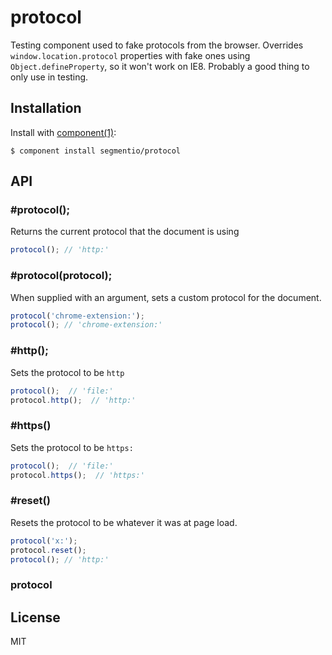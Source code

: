 
# protocol

  Testing component used to fake protocols from the browser. Overrides `window.location.protocol` properties with fake ones using `Object.defineProperty`, so it won't work on IE8. Probably a good thing to only use in testing.

## Installation

  Install with [component(1)](http://component.io):

    $ component install segmentio/protocol

## API

### #protocol();

  Returns the current protocol that the document is using

  ```js
  protocol(); // 'http:'
  ```

### #protocol(protocol);

  When supplied with an argument, sets a custom protocol for the document.

  ```js
  protocol('chrome-extension:');
  protocol(); // 'chrome-extension:'
  ```

### #http();

  Sets the protocol to be `http`

  ```js
  protocol();  // 'file:'
  protocol.http();  // 'http:'
  ```

### #https()

  Sets the protocol to be `https:`

  ```js
  protocol();  // 'file:'
  protocol.https();  // 'https:'
  ```

### #reset()

  Resets the protocol to be whatever it was at page load.

  ```js
  protocol('x:');
  protocol.reset();
  protocol(); // 'http:'
  ```

### protocol

## License

  MIT
